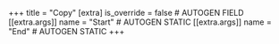 +++
title = "Copy"
[extra]
is_override = false # AUTOGEN FIELD
[[extra.args]]
name = "Start" # AUTOGEN STATIC
[[extra.args]]
name = "End" # AUTOGEN STATIC
+++